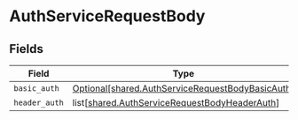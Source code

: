 # AuthServiceRequestBody


## Fields

| Field                                                                                                          | Type                                                                                                           | Required                                                                                                       | Description                                                                                                    |
| -------------------------------------------------------------------------------------------------------------- | -------------------------------------------------------------------------------------------------------------- | -------------------------------------------------------------------------------------------------------------- | -------------------------------------------------------------------------------------------------------------- |
| `basic_auth`                                                                                                   | [Optional[shared.AuthServiceRequestBodyBasicAuth]](undefined/models/shared/authservicerequestbodybasicauth.md) | :heavy_minus_sign:                                                                                             | N/A                                                                                                            |
| `header_auth`                                                                                                  | list[[shared.AuthServiceRequestBodyHeaderAuth](undefined/models/shared/authservicerequestbodyheaderauth.md)]   | :heavy_minus_sign:                                                                                             | N/A                                                                                                            |